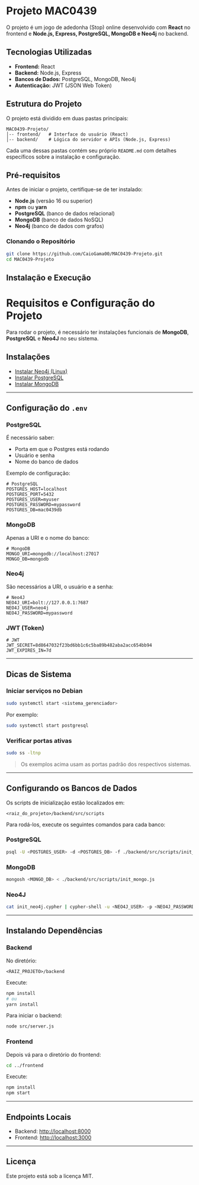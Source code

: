 # Projeto MAC0439

O projeto é um jogo de adedonha (Stop) online desenvolvido com **React** no frontend e **Node.js, Express, PostgreSQL, MongoDB e Neo4j** no backend.

## Tecnologias Utilizadas

- **Frontend:** React 
- **Backend:** Node.js, Express
- **Bancos de Dados:** PostgreSQL, MongoDB, Neo4j
- **Autenticação:** JWT (JSON Web Token)

## Estrutura do Projeto

O projeto está dividido em duas pastas principais:

```
MAC0439-Projeto/
│-- frontend/   # Interface do usuário (React)
│-- backend/    # Lógica do servidor e APIs (Node.js, Express)
```

Cada uma dessas pastas contém seu próprio `README.md` com detalhes específicos sobre a instalação e configuração.

## Pré-requisitos

Antes de iniciar o projeto, certifique-se de ter instalado:

- **Node.js** (versão 16 ou superior)
- **npm** ou **yarn**
- **PostgreSQL** (banco de dados relacional)
- **MongoDB** (banco de dados NoSQL)
- **Neo4j** (banco de dados com grafos)

### Clonando o Repositório

```bash
git clone https://github.com/CaioGama00/MAC0439-Projeto.git
cd MAC0439-Projeto
```

## Instalação e Execução


# Requisitos e Configuração do Projeto

Para rodar o projeto, é necessário ter instalações funcionais de **MongoDB**, **PostgreSQL** e **Neo4J** no seu sistema.

## Instalações

- [Instalar Neo4j (Linux)](https://neo4j.com/docs/operations-manual/current/installation/linux/)
- [Instalar PostgreSQL](https://www.postgresql.org/download/)
- [Instalar MongoDB](https://www.mongodb.com/docs/manual/administration/install-on-linux/)

---

## Configuração do `.env`

### PostgreSQL

É necessário saber:

- Porta em que o Postgres está rodando
- Usuário e senha
- Nome do banco de dados

Exemplo de configuração:

```env
# PostgreSQL
POSTGRES_HOST=localhost
POSTGRES_PORT=5432
POSTGRES_USER=myuser
POSTGRES_PASSWORD=mypassword
POSTGRES_DB=mac0439db
```

### MongoDB

Apenas a URI e o nome do banco:

```env
# MongoDB
MONGO_URI=mongodb://localhost:27017
MONGO_DB=mongodb
```

### Neo4j

São necessários a URI, o usuário e a senha:

```env
# Neo4J
NEO4J_URI=bolt://127.0.0.1:7687
NEO4J_USER=neo4j
NEO4J_PASSWORD=mypassword
```

### JWT (Token)

```env
# JWT
JWT_SECRET=8d8647032f23bd6bb1c6c5ba89b482aba2acc654bb94
JWT_EXPIRES_IN=7d
```

---

## Dicas de Sistema

### Iniciar serviços no Debian

```bash
sudo systemctl start <sistema_gerenciador>
```

Por exemplo:

```bash
sudo systemctl start postgresql
```

### Verificar portas ativas

```bash
sudo ss -ltnp
```

> Os exemplos acima usam as portas padrão dos respectivos sistemas.

---

## Configurando os Bancos de Dados

Os scripts de inicialização estão localizados em:

```
<raiz_do_projeto>/backend/src/scripts
```

Para rodá-los, execute os seguintes comandos para cada banco:

### PostgreSQL

```bash
psql -U <POSTGRES_USER> -d <POSTGRES_DB> -f ./backend/src/scripts/init_postgres.sql
```

### MongoDB

```bash
mongosh <MONGO_DB> < ./backend/src/scripts/init_mongo.js
```

### Neo4J

```bash
cat init_neo4j.cypher | cypher-shell -u <NEO4J_USER> -p <NEO4J_PASSWORD>
```

---

## Instalando Dependências

### Backend

No diretório:

```
<RAIZ_PROJETO>/backend
```

Execute:

```bash
npm install
# ou
yarn install
```

Para iniciar o backend:

```bash
node src/server.js
```

### Frontend

Depois vá para o diretório do frontend:

```bash
cd ../frontend
```

Execute:

```bash
npm install
npm start
```

---

## Endpoints Locais

- Backend: [http://localhost:8000](http://localhost:8000)
- Frontend: [http://localhost:3000](http://localhost:3000)

---

## Licença

Este projeto está sob a licença MIT.
